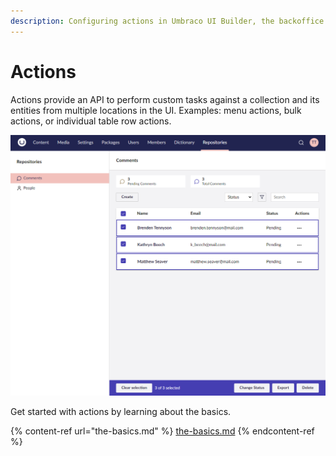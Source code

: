 ```yaml
---
description: Configuring actions in Umbraco UI Builder, the backoffice UI builder for Umbraco.
---
```


# Actions

Actions provide an API to perform custom tasks against a collection and its entities from multiple locations in the UI. Examples: menu actions, bulk actions, or individual table row actions.

![Bulk Actions UI](../images/bulk_actions.png)

Get started with actions by learning about the basics.

{% content-ref url="the-basics.md" %}
[the-basics.md](the-basics.md)
{% endcontent-ref %}
